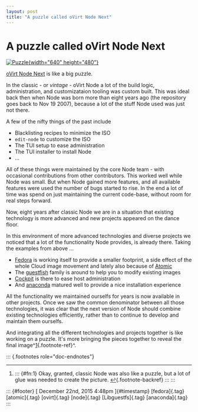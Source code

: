 ```yaml
---
layout: post
title: "A puzzle called oVirt Node Next"
---
```



A puzzle called oVirt Node Next
===============================

[![Puzzle](https://farm2.staticflickr.com/1304/583229971_a3e498ec18_z.jpg){width="640"
height="480"}](https://www.flickr.com/photos/ajgelado/583229971/in/photolist-TxcXa-8e1tCA-b1CFLZ-d4W64-5as43z-4fV9VE-6Zitwt-mf9vjr-xnhd8U-bbSdSF-9aQ5rN-4qFLRz-55wNmm-5TZQTM-5g2tSn-6NiA1j-6fwaFg-e8zRBD-rPXdjs-6iY2vH-PEtas-HQB4-4xJtR3-bBvjFf-5ugeqj-4tmQPr-5mueLj-oS52xG-e7jCAt-8FqNnZ-E6fPg-7bfimU-5fa48-9cAuPJ-dGThP-7bfhL1-4fQz9t-9nwAHf-dSguuU-88jeD-uQ7Qp-b26ciz-BBPfx-7nAsHi-a2uKaZ-e5D9tK-qBMujW-aQppYa-8QEgCF-azxz7L/ "Puzzle")

[oVirt Node Next](http://www.ovirt.org/Node/4.0) is like a big puzzle.

In the classic - or *vintage* - oVirt Node a lot of the build logic,
administration, and customizataion tooling was custom built. This was
ideal back then when Node was born more than eight years ago (the
repository goes back to Nov 19 2007), because a lot of the stuff Node
used was just not there.

A few of the nifty things of the past include

-   Blacklisting recipes to minimize the ISO
-   `edit-node` to customize the ISO
-   The TUI setup to ease administration
-   The TUI installer to install Node
-   ...

All of these things were maintained by the core Node team - with
occasional contributions from other contributors. This worked well while
Node was small. But when Node gained more features, and all available
features were used the number of bugs started to rise. In the end a lot
of time was spend on just maintaining the current code-base, without
room for real steps forward.

Now, eight years after classic Node we are in a situation that existing
technology is more advanced and new projects appeared on the dance
floor.

In this environment of more advanced technologies and diverse projects
we noticed that a lot of the functionality Node provides, is already
there. Taking the examples from above ...

-   [Fedora](http://www.fedoraproject.org) is working itself to provide
    a smaller footprint, a side effect of the whole Cloud image movement
    and lately also because of [Atomic](http://www.projectatomic.io)
-   The [guestfish](http://libguestfs.org/) family is around to help you
    to modify existing images
-   [Cockpit](http://cockpit-project.org/) is there to ease host
    administration
-   And [anaconda](https://github.com/fabiand/anaconda) matured well to
    provide a nice installation experience

All the functionality we maintained ourselfs for years is now available
in other projects. Once we saw the common denominator between all those
technologies, it was clear that the next version of Node should combine
existing technologies efficiently, rather than to continue to develop
and maintain them ourselfs.

And integrating all the different technologies and projects together is
like working on a puzzle. It's more bringing the pieces together to
reveal the final image^[1](#fn:1){.footnote-ref}^.

::: {.footnotes role="doc-endnotes"}

------------------------------------------------------------------------

1.  ::: {#fn:1}
    Okay, granted, classic Node was also like a puzzle, but a lot of
    glue was needed to create the
    picture. [↩︎](#fnref:1){.footnote-backref}
    :::
:::

::: {#footer}
[ December 22nd, 2015 4:48pm ]{#timestamp} [fedora]{.tag} [atomic]{.tag}
[ovirt]{.tag} [node]{.tag} [Libguestfs]{.tag} [anaconda]{.tag}
:::
